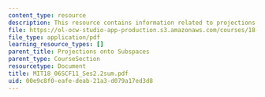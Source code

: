 ```yaml
---
content_type: resource
description: This resource contains information related to projections onto subspaces.
file: https://ol-ocw-studio-app-production.s3.amazonaws.com/courses/18-06sc-linear-algebra-fall-2011/00e9c8f0eafedeab21a3d079a17ed3d8_MIT18_06SCF11_Ses2.2sum.pdf
file_type: application/pdf
learning_resource_types: []
parent_title: Projections onto Subspaces
parent_type: CourseSection
resourcetype: Document
title: MIT18_06SCF11_Ses2.2sum.pdf
uid: 00e9c8f0-eafe-deab-21a3-d079a17ed3d8
---
```

